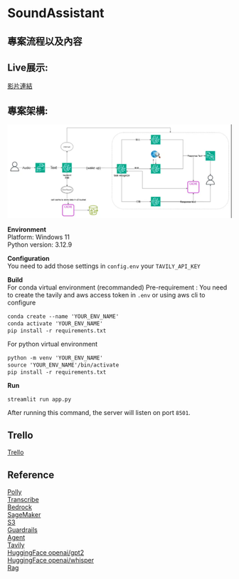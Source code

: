 # SoundAssistant

## 專案流程以及內容


## Live展示:
[影片連結](url)

## 專案架構: 
![image](https://github.com/SoundAssistant/sound_assistant_aws/blob/main/arch.png)

**Environment**<br>
Platform: Windows 11<br>
Python version: 3.12.9<br>

**Configuration**<br>
You need to add those settings in `config.env` your `TAVILY_API_KEY`

**Build**<br>
For conda virtual environment (recommanded)
Pre-requirement : You need to create the tavily and aws access token in `.env` or using aws cli to configure
```
conda create --name 'YOUR_ENV_NAME'
conda activate 'YOUR_ENV_NAME'
pip install -r requirements.txt
```
For python virtual environment
```
python -m venv 'YOUR_ENV_NAME'
source 'YOUR_ENV_NAME'/bin/activate
pip install -r requirements.txt
```
**Run**<br>
```
streamlit run app.py
```
After running this command, the server will listen on port `8501`.

## Trello
[Trello](https://trello.com/b/jRL2x0qk/aws)<br>

## Reference
[Polly](https://docs.aws.amazon.com/zh_tw/polly/latest/dg/bilingual-voices.html)<br>
[Transcribe](https://aws.amazon.com/tw/transcribe/)<br>
[Bedrock](https://aws.amazon.com/tw/bedrock/)<br>
[SageMaker](https://aws.amazon.com/tw/sagemaker/?trk=346c6f6e-fbca-42ed-9c22-666d71fff455&sc_channel=ps&ef_id=Cj0KCQjw5azABhD1ARIsAA0WFUEEG-O19kXLlC5LPJF0j3GZio8sp_XLW_QCTnrX72gvM3M-I1-CkYkaAn4WEALw_wcB:G:s&s_kwcid=AL!4422!3!639434067723!e!!g!!sagemaker!19155106685!149379722812&gbraid=0AAAAADjHtp-truM88nQvxnWFP4QDEYGTo&gclid=Cj0KCQjw5azABhD1ARIsAA0WFUEEG-O19kXLlC5LPJF0j3GZio8sp_XLW_QCTnrX72gvM3M-I1-CkYkaAn4WEALw_wcB)<br>
[S3](https://aws.amazon.com/tw/pm/serv-s3/?trk=d171c0b1-a233-43fd-a766-4ffdfd6f6398&sc_channel=ps&ef_id=Cj0KCQjw5azABhD1ARIsAA0WFUED7GcKQ9JFMAlm1mJcYlpzkHsPvFUkVTcDlE3k3ctdUvbX-RFnPYcaArLqEALw_wcB:G:s&s_kwcid=AL!4422!3!595905315986!e!!g!!s3!17115100962!136234441636&gbraid=0AAAAADjHtp-GBZEzo9SJ_FE9SCCBYzC2r&gclid=Cj0KCQjw5azABhD1ARIsAA0WFUED7GcKQ9JFMAlm1mJcYlpzkHsPvFUkVTcDlE3k3ctdUvbX-RFnPYcaArLqEALw_wcB)<br>
[Guardrails](https://docs.aws.amazon.com/zh_tw/bedrock/latest/userguide/guardrails-how.html)<br>
[Agent](https://aws.amazon.com/tw/bedrock/agents/)<br>
[Tavily](https://tavily.com/)<br>
[HuggingFace openai/gpt2](https://huggingface.co/openai-community/gpt2)<br>
[HuggingFace openai/whisper](https://huggingface.co/openai/whisper-large)<br>
[Rag](https://cloud.google.com/use-cases/retrieval-augmented-generation?hl=zh-TW)<br>
